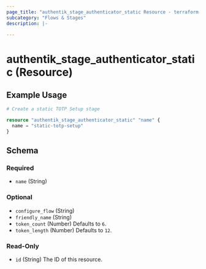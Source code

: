 ```yaml
---
page_title: "authentik_stage_authenticator_static Resource - terraform-provider-authentik"
subcategory: "Flows & Stages"
description: |-
  
---
```


# authentik_stage_authenticator_static (Resource)




## Example Usage

```terraform
# Create a static TOTP Setup stage

resource "authentik_stage_authenticator_static" "name" {
  name = "static-totp-setup"
}
```

<!-- schema generated by tfplugindocs -->
## Schema

### Required

- `name` (String)

### Optional

- `configure_flow` (String)
- `friendly_name` (String)
- `token_count` (Number) Defaults to `6`.
- `token_length` (Number) Defaults to `12`.

### Read-Only

- `id` (String) The ID of this resource.
